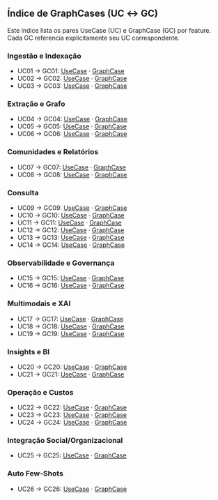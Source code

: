 ## Índice de GraphCases (UC ↔ GC)

Este índice lista os pares UseCase (UC) e GraphCase (GC) por feature. Cada GC referencia explicitamente seu UC correspondente.

### Ingestão e Indexação
- UC01 → GC01: [UseCase](../usecases/ingestao-e-indexacao/uc01_ingestao_indexacao_upload_normalize_chunk.md) · [GraphCase](./ingestao-e-indexacao/gc01_ingestao_indexacao_upload_normalize_chunk.md)
- UC02 → GC02: [UseCase](../usecases/ingestao-e-indexacao/uc02_ingestao_indexacao_embeddings_bm25.md) · [GraphCase](./ingestao-e-indexacao/gc02_ingestao_indexacao_embeddings_bm25.md)
- UC03 → GC03: [UseCase](../usecases/ingestao-e-indexacao/uc03_ingestao_indexacao_classificacao_sensibilidade_politicas.md) · [GraphCase](./ingestao-e-indexacao/gc03_ingestao_indexacao_classificacao_sensibilidade_politicas.md)

### Extração e Grafo
- UC04 → GC04: [UseCase](../usecases/extracao-e-grafo/uc04_extracao_grafo_ie_estruturada_entities_relations_claims.md) · [GraphCase](./extracao-e-grafo/gc04_extracao_grafo_ie_estruturada_entities_relations_claims.md)
- UC05 → GC05: [UseCase](../usecases/extracao-e-grafo/uc05_extracao_grafo_fusao_merge_grafo.md) · [GraphCase](./extracao-e-grafo/gc05_extracao_grafo_fusao_merge_grafo.md)
- UC06 → GC06: [UseCase](../usecases/extracao-e-grafo/uc06_extracao_grafo_consulta_local_khop_evidencias.md) · [GraphCase](./extracao-e-grafo/gc06_extracao_grafo_consulta_local_khop_evidencias.md)

### Comunidades e Relatórios
- UC07 → GC07: [UseCase](../usecases/comunidades-e-relatorios/uc07_comunidades_relatorios_deteccao_hierarquica.md) · [GraphCase](./comunidades-e-relatorios/gc07_comunidades_relatorios_deteccao_hierarquica.md)
- UC08 → GC08: [UseCase](../usecases/comunidades-e-relatorios/uc08_comunidades_relatorios_community_reports_embeddings_qfs.md) · [GraphCase](./comunidades-e-relatorios/gc08_comunidades_relatorios_community_reports_embeddings_qfs.md)

### Consulta
- UC09 → GC09: [UseCase](../usecases/consulta/uc09_consulta_vector_rag_bm25_ann_rerank.md) · [GraphCase](./consulta/gc09_consulta_vector_rag_bm25_ann_rerank.md)
- UC10 → GC10: [UseCase](../usecases/consulta/uc10_consulta_local_graphrag_expansao_entidades.md) · [GraphCase](./consulta/gc10_consulta_local_graphrag_expansao_entidades.md)
- UC11 → GC11: [UseCase](../usecases/consulta/uc11_consulta_global_graphrag_qfs.md) · [GraphCase](./consulta/gc11_consulta_global_graphrag_qfs.md)
- UC12 → GC12: [UseCase](../usecases/consulta/uc12_consulta_drift_hibrido_global_para_local.md) · [GraphCase](./consulta/gc12_consulta_drift_hibrido_global_para_local.md)
- UC13 → GC13: [UseCase](../usecases/consulta/uc13_consulta_roteamento_por_intencao.md) · [GraphCase](./consulta/gc13_consulta_roteamento_por_intencao.md)
- UC14 → GC14: [UseCase](../usecases/consulta/uc14_consulta_parametros_e_filtros.md) · [GraphCase](./consulta/gc14_consulta_parametros_e_filtros.md)

### Observabilidade e Governança
- UC15 → GC15: [UseCase](../usecases/observabilidade-e-governanca/uc15_observabilidade_governanca_tracos_por_no.md) · [GraphCase](./observabilidade-e-governanca/gc15_observabilidade_governanca_tracos_por_no.md)
- UC16 → GC16: [UseCase](../usecases/observabilidade-e-governanca/uc16_observabilidade_governanca_rbac_abac_pii_direito_esquecimento.md) · [GraphCase](./observabilidade-e-governanca/gc16_observabilidade_governanca_rbac_abac_pii_direito_esquecimento.md)

### Multimodais e XAI
- UC17 → GC17: [UseCase](../usecases/multimodais-e-xai/uc17_multimodais_xai_citacoes_multimodais.md) · [GraphCase](./multimodais-e-xai/gc17_multimodais_xai_citacoes_multimodais.md)
- UC18 → GC18: [UseCase](../usecases/multimodais-e-xai/uc18_multimodais_xai_consultas_cross_modais_ordenacao_unificada.md) · [GraphCase](./multimodais-e-xai/gc18_multimodais_xai_consultas_cross_modais_ordenacao_unificada.md)
- UC19 → GC19: [UseCase](../usecases/multimodais-e-xai/uc19_multimodais_xai_trace_xai_serializacao_subgrafo.md) · [GraphCase](./multimodais-e-xai/gc19_multimodais_xai_trace_xai_serializacao_subgrafo.md)

### Insights e BI
- UC20 → GC20: [UseCase](../usecases/insights-e-bi/uc20_insights_bi_playbooks_riscos_tendencias_faq_matriz_conformidade.md) · [GraphCase](./insights-e-bi/gc20_insights_bi_playbooks_riscos_tendencias_faq_matriz_conformidade.md)
- UC21 → GC21: [UseCase](../usecases/insights-e-bi/uc21_insights_bi_exportacoes_datalake_bi_dashboards.md) · [GraphCase](./insights-e-bi/gc21_insights_bi_exportacoes_datalake_bi_dashboards.md)

### Operação e Custos
- UC22 → GC22: [UseCase](../usecases/operacao-e-custos/uc22_operacao_custos_orcamento_por_consulta_selecao_dinamica.md) · [GraphCase](./operacao-e-custos/gc22_operacao_custos_orcamento_por_consulta_selecao_dinamica.md)
- UC23 → GC23: [UseCase](../usecases/operacao-e-custos/uc23_operacao_custos_cache_multicamadas.md) · [GraphCase](./operacao-e-custos/gc23_operacao_custos_cache_multicamadas.md)
- UC24 → GC24: [UseCase](../usecases/operacao-e-custos/uc24_operacao_custos_indexacao_incremental_reprocesso_seletivo.md) · [GraphCase](./operacao-e-custos/gc24_operacao_custos_indexacao_incremental_reprocesso_seletivo.md)

### Integração Social/Organizacional
- UC25 → GC25: [UseCase](../usecases/integracao-social-organizacional/uc25_integracao_social_organizacional_pessoas_equipes_projetos_relacoes_conteudos.md) · [GraphCase](./integracao-social-organizacional/gc25_integracao_social_organizacional_pessoas_equipes_projetos_relacoes_conteudos.md)

### Auto Few-Shots
- UC26 → GC26: [UseCase](../usecases/auto-few-shots/uc26_auto_fewshots_geracao_curadoria_versionamento.md) · [GraphCase](./auto-few-shots/gc26_auto_fewshots_geracao_curadoria_versionamento.md)


